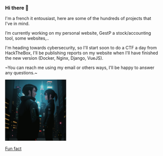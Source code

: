 ### Hi there 👋

I'm a french it entousiast, here are some of the hundreds of projects that I've in mind.  

I’m currently working on my personal website, GestP a stock/accounting tool, some websites,..  

I'm heading towards cybersecurity, so I'll start soon to do a CTF a day from HackTheBox, I'll be publishing reports on my website when I'll have finished the new version (Docker, Nginx, Django, VueJS).  

\~You can reach me using my email or others ways, I'll be happy to answer any questions.\~  

<img src="https://github.com/4skl/4skl/blob/99f5342a4a1aac3936baf1f7d5db3c9daf6c119f/GEN.22.BAT.0.P.An%20android%20looking%20a.png" alt="Never stop learning !" width="200" height="200" />

<a href="https://dontasktoask.com/" target="_blank" >Fun fact</a>
